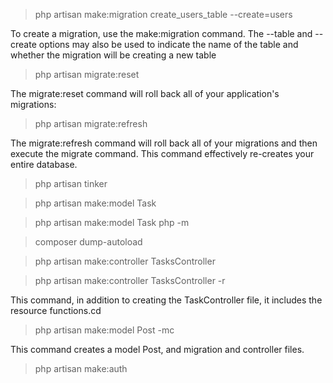 > php artisan make:migration create_users_table --create=users

To create a migration, use the make:migration command. The --table and --create options may also be used to indicate the name of the table and whether the migration will be creating a new table

> php artisan migrate:reset

The migrate:reset command will roll back all of your application's migrations:

> php artisan migrate:refresh

The migrate:refresh command will roll back all of your migrations and then execute the  migrate command. This command effectively re-creates your entire database.

> php artisan tinker

> php artisan make:model Task

> php artisan make:model Task php -m

> composer dump-autoload

> php artisan make:controller TasksController

> php artisan make:controller TasksController -r

This command, in addition to creating the TaskController file, it includes the resource functions.cd 

> php artisan make:model Post -mc

This command creates a model Post, and migration and controller files.

> php artisan make:auth